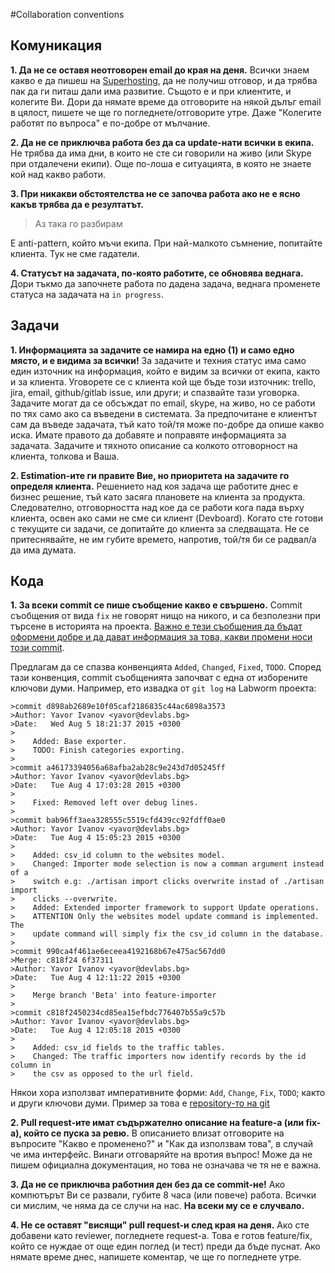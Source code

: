 #Collaboration conventions

## Комуникация
**1. Да не се оставя неотговорен email до края на деня.**
  Всички знаем какво е да пишеш на [Superhosting](www.superhosting.bg), да не получиш отговор, и да трябва пак да ги питаш дали има развитие. Същото е и при клиентите, и колегите Ви. Дори да нямате време да отговорите на някой дълъг email в цялост, пишете че ще го погледнете/отговорите утре. Даже "Колегите работят по въпроса" е по-добре от мълчание.

**2. Да не се приключва работа без да са update-нати всички в екипа.**
  Не трябва да има дни, в които не сте си говорили на живо (или Skype при отдалечени екипи). Още по-лоша е ситуацията, в която не знаете кой над какво работи.

**3. При никакви обстоятелства не се започва работа ако не е ясно какъв трябва да е резултатът.**
  >Аз така го разбирам
  
  E anti-pattern, който мъчи екипа. При най-малкото съмнение, попитайте клиента. Тук не сме гадатели.

**4. Статусът на задачата, по-която работите, се обновява веднага.**
  Дори тъкмо да започнете работа по дадена задача, веднага променете статуса на задачата на `in progress`.

## Задачи
**1. Информацията за задачите се намира на едно (1) и само едно място, и е видима за всички!**
  За задачите и техния статус има само един източник на информация, който е видим за всички от екипа, както и за клиента. Уговорете се с клиента кой ще бъде този източник: trello, jira, email, github/gitlab issue, или други; и спазвайте тази уговорка. Задачите могат да се обсъждат по email, skype, на живо, но се работи по тях само ако са въведени в системата. За предпочитане е клиентът сам да въведе задачата, тъй като той/тя може по-добре да опише какво иска. Имате правото да добавяте и поправяте информацията за задачата. Задачите и тяхното описание са колкото отговорност на клиента, толкова и Ваша.

**2. Estimation-ите ги правите Вие, но приоритета на задачите го определя клиента.**
  Решението над коя задача ще работите днес е бизнес решение, тъй като засяга плановете на клиента за продукта. Следователно, отговорността над кое да се работи кога пада върху клиента, освен ако сами не сме си клиент (Devboard).
  Когато сте готови с текущите си задачи, се допитайте до клиента за следващата. Не се притеснявайте, не им губите времето, напротив, той/тя би се радвал/а да има думата.

## Кода
**1. За всеки commit се пише съобщение какво е свършено.**
  Commit съобщения от вида `fix` не говорят нищо на никого, и са безполезни при търсене в историята на проекта. [Важно е тези съобщения да бъдат оформени добре и да дават информация за това, какви промени носи този commit](http://chris.beams.io/posts/git-commit/).

  Предлагам да се спазва конвенцията `Added`, `Changed`, `Fixed`, `TODO`. Според тази конвенция, commit съобщенията започват с една от изборените ключови думи. Например, ето извадка от `git log` на Labworm проекта:

	>commit d898ab2689e10f05caf2186835c44ac6898a3573
	>Author: Yavor Ivanov <yavor@devlabs.bg>
	>Date:   Wed Aug 5 18:21:37 2015 +0300
	>
	>    Added: Base exporter.
	>    TODO: Finish categories exporting.
	>
	>commit a46173394056a68afba2ab28c9e243d7d05245ff
	>Author: Yavor Ivanov <yavor@devlabs.bg>
	>Date:   Tue Aug 4 17:03:28 2015 +0300
	>
	>    Fixed: Removed left over debug lines.
	>
	>commit bab96ff3aea328555c5519cfd439cc92fdff0ae0
	>Author: Yavor Ivanov <yavor@devlabs.bg>
	>Date:   Tue Aug 4 15:05:23 2015 +0300
	>
	>    Added: csv_id column to the websites model.
	>    Changed: Importer mode selection is now a comman argument instead of a
	>    switch e.g: ./artisan import clicks overwrite instad of ./artisan import
	>    clicks --overwrite.
	>    Added: Extended importer framework to support Update operations.
	>    ATTENTION Only the websites model update command is implemented. The
	>    update command will simply fix the csv_id column in the database.
	>
	>commit 990ca4f461ae6eceea4192168b67e475ac567dd0
	>Merge: c818f24 6f37311
	>Author: Yavor Ivanov <yavor@devlabs.bg>
	>Date:   Tue Aug 4 12:11:22 2015 +0300
	>
	>    Merge branch 'Beta' into feature-importer
	>
	>commit c818f2450234cd85ea15efbdc776407b55a9c57b
	>Author: Yavor Ivanov <yavor@devlabs.bg>
	>Date:   Tue Aug 4 12:05:18 2015 +0300
	>
	>    Added: csv_id fields to the traffic tables.
	>    Changed: The traffic importers now identify records by the id column in
	>    the csv as opposed to the url field.

  Някои хора използват императивните форми: `Add`, `Change`, `Fix`, `TODO`; както и други ключови думи. Пример за това е [repository-то на git](https://github.com/git/git/commits/master?page=6)
  
**2. Pull request-ите имат съдържателно описание на feature-а (или fix-a), който се пуска за ревю.**
  В описанието влизат отговорите на въпросите "Какво е променено?" и "Как да използвам това", в случай че има интерфейс. Винаги отговаряйте на вротия въпрос! Може да не пишем официална документация, но това не означава че тя не е важна.
  
**3. Да не се приключва работния ден без да се commit-не!**
  Ако компютърът Ви се развали, губите 8 часа (или повече) работа. Всички си мислим, че няма да се случи на нас. **На всеки му се е случвало.**

**4. Не се оставят "висящи" pull request-и след края на деня.**
  Ако сте добавени като reviewer, погледнете request-a. Това е готов feature/fix, който се нуждае от още един поглед (и тест) преди да бъде пуснат. Ако нямате време днес, напишете коментар, че ще го погледнете утре.
